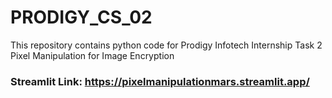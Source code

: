 # PRODIGY_CS_02
This repository contains python code for Prodigy Infotech Internship Task 2 Pixel Manipulation for Image Encryption

### Streamlit Link: https://pixelmanipulationmars.streamlit.app/
